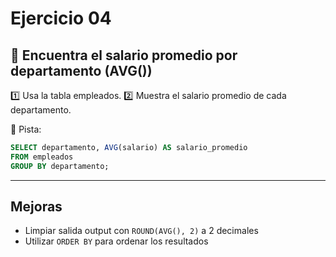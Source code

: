# Ejercicio 04

## 📌 Encuentra el salario promedio por departamento (AVG())
1️⃣ Usa la tabla empleados.
2️⃣ Muestra el salario promedio de cada departamento.

📌 Pista:
```sql
SELECT departamento, AVG(salario) AS salario_promedio
FROM empleados
GROUP BY departamento;
```

--- 
## Mejoras
- Limpiar salida output con `ROUND(AVG(), 2)` a 2 decimales
- Utilizar `ORDER BY` para ordenar los resultados
